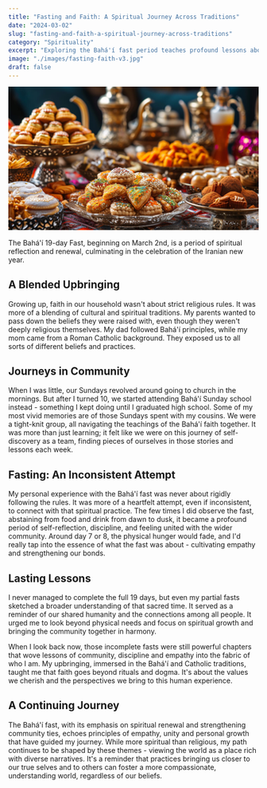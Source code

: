 ```yaml
---
title: "Fasting and Faith: A Spiritual Journey Across Traditions"
date: "2024-03-02"
slug: "fasting-and-faith-a-spiritual-journey-across-traditions"
category: "Spirituality"
excerpt: "Exploring the Bahá'í fast period teaches profound lessons about community bonds, self-discipline, and the essence of empathy that can guide one's spiritual journey."
image: "./images/fasting-faith-v3.jpg"
draft: false
---
```


![Prayer Man](./images/fasting-faith-v3.jpg) 

<div class="prose prose-lg max-w-none mt-10">

The Bahá'í 19-day Fast, beginning on March 2nd, is a period of spiritual reflection and renewal, culminating in the celebration of the Iranian new year.

## A Blended Upbringing

Growing up, faith in our household wasn't about strict religious rules. It was more of a blending of cultural and spiritual traditions. My parents wanted to pass down the beliefs they were raised with, even though they weren't deeply religious themselves. My dad followed Bahá'í principles, while my mom came from a Roman Catholic background. They exposed us to all sorts of different beliefs and practices.

## Journeys in Community

When I was little, our Sundays revolved around going to church in the mornings. But after I turned 10, we started attending Bahá'í Sunday school instead - something I kept doing until I graduated high school. Some of my most vivid memories are of those Sundays spent with my cousins. We were a tight-knit group, all navigating the teachings of the Bahá'í faith together. It was more than just learning; it felt like we were on this journey of self-discovery as a team, finding pieces of ourselves in those stories and lessons each week.

## Fasting: An Inconsistent Attempt

My personal experience with the Bahá'í fast was never about rigidly following the rules. It was more of a heartfelt attempt, even if inconsistent, to connect with that spiritual practice. The few times I did observe the fast, abstaining from food and drink from dawn to dusk, it became a profound period of self-reflection, discipline, and feeling united with the wider community. Around day 7 or 8, the physical hunger would fade, and I'd really tap into the essence of what the fast was about - cultivating empathy and strengthening our bonds.

## Lasting Lessons

I never managed to complete the full 19 days, but even my partial fasts sketched a broader understanding of that sacred time. It served as a reminder of our shared humanity and the connections among all people. It urged me to look beyond physical needs and focus on spiritual growth and bringing the community together in harmony.

When I look back now, those incomplete fasts were still powerful chapters that wove lessons of community, discipline and empathy into the fabric of who I am. My upbringing, immersed in the Bahá'í and Catholic traditions, taught me that faith goes beyond rituals and dogma. It's about the values we cherish and the perspectives we bring to this human experience.

## A Continuing Journey

The Bahá'í fast, with its emphasis on spiritual renewal and strengthening community ties, echoes principles of empathy, unity and personal growth that have guided my journey. While more spiritual than religious, my path continues to be shaped by these themes - viewing the world as a place rich with diverse narratives. It's a reminder that practices bringing us closer to our true selves and to others can foster a more compassionate, understanding world, regardless of our beliefs.

</div>